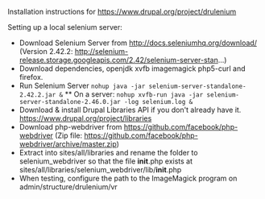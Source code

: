 Installation instructions for https://www.drupal.org/project/drulenium


Setting up a local selenium server:
* Download Selenium Server from http://docs.seleniumhq.org/download/ (Version 2.42.2: http://selenium-release.storage.googleapis.com/2.42/selenium-server-stan...)
* Download dependencies, openjdk xvfb imagemagick php5-curl and firefox.
* Run Selenium Server `nohup java -jar selenium-server-standalone-2.42.2.jar &`
** On a server: `nohup xvfb-run java -jar selenium-server-standalone-2.46.0.jar -log selenium.log &`
* Download & install Drupal Libraries API if you don't already have it. https://www.drupal.org/project/libraries
* Download php-webdriver from https://github.com/facebook/php-webdriver (Zip file: https://github.com/facebook/php-webdriver/archive/master.zip)
* Extract into sites/all/libraries and rename the folder to selenium_webdriver so that the file __init__.php exists at sites/all/libraries/selenium_webdriver/lib/__init__.php
* When testing, configure the path to the ImageMagick program on admin/structure/drulenium/vr